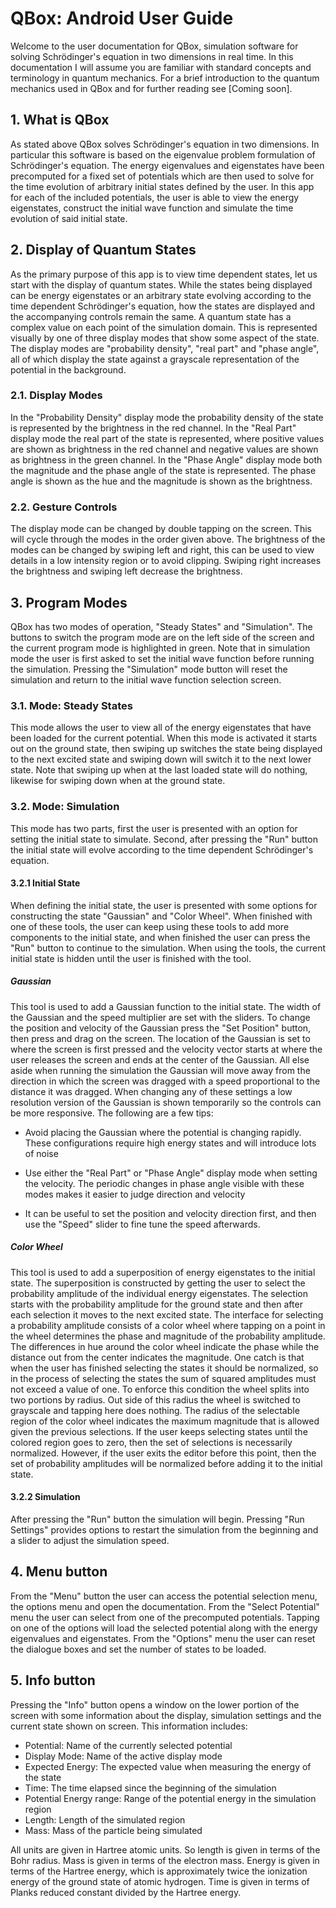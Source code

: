 # QBox: Android User Guide
Welcome to the user documentation for QBox, simulation software for
solving Schrödinger's equation in two dimensions in real time. In this
documentation I will assume you are familiar with standard concepts and
terminology in quantum mechanics. For a brief introduction to the quantum
mechanics used in QBox and for further reading see [Coming soon].

## 1. What is QBox
As stated above QBox solves Schrödinger's equation in two dimensions. In
particular this software is based on the eigenvalue problem formulation
of Schrödinger's equation. The energy eigenvalues and eigenstates have
been precomputed for a fixed set of potentials which are then used to
solve for the time evolution of arbitrary initial states defined by the
user. In this app for each of the included potentials, the user is able
to view the energy eigenstates, construct the initial wave function and
simulate the time evolution of said initial state.

## 2. Display of Quantum States
As the primary purpose of this app is to view time dependent states, let
us start with the display of quantum states. While the states being
displayed can be energy eigenstates or an arbitrary state evolving
according to the time dependent Schrödinger's equation, how the states
are displayed and the accompanying controls remain the same. A quantum
state has a complex value on each point of the simulation domain. This
is represented visually by one of three display modes that show some
aspect of the state. The display modes are "probability density",
"real part" and "phase angle", all of which display the state against a
grayscale representation of the potential in the background.

### 2.1. Display Modes
In the "Probability Density" display mode the probability density of the
state is represented by the brightness in the red channel. In the
"Real Part" display mode the real part of the state is represented, where
positive values are shown as brightness in the red channel and negative
values are shown as brightness in the green channel. In the "Phase Angle"
display mode both the magnitude and the phase angle of the state is
represented. The phase angle is shown as the hue and the magnitude is
shown as the brightness.

### 2.2. Gesture Controls
The display mode can be changed by double tapping on the screen. This
will cycle through the modes in the order given above. The brightness of
the modes can be changed by swiping left and right, this can be used to
view details in a low intensity region or to avoid clipping. Swiping
right increases the brightness and swiping left decrease the brightness. 

## 3. Program Modes
QBox has two modes of operation, "Steady States" and "Simulation". The
buttons to switch the program mode are on the left side of the screen
and the current program mode is highlighted in green. Note that in
simulation mode the user is first asked to set the initial wave function
before running the simulation. Pressing the "Simulation" mode button will
reset the simulation and return to the initial wave function selection screen.

### 3.1. Mode: Steady States
This mode allows the user to view all of the energy eigenstates that have
been loaded for the current potential. When this mode is activated it
starts out on the ground state, then swiping up switches the state being
displayed to the next excited state and swiping down will switch it to
the next lower state. Note that swiping up when at the last loaded state
will do nothing, likewise for swiping down when at the ground state.

### 3.2. Mode: Simulation
This mode has two parts, first the user is presented with an option for
setting the initial state to simulate. Second, after pressing the "Run"
button the initial state will evolve according to the time dependent
Schrödinger's equation.

#### 3.2.1 Initial State
When defining the initial state, the user is presented with some options
for constructing the state "Gaussian" and "Color Wheel". When finished
with one of these tools, the user can keep using these tools to add more
components to the initial state, and when finished the user can press the
"Run" button to continue to the simulation. When using the tools, the
current initial state is hidden until the user is finished with the tool.

##### Gaussian
This tool is used to add a Gaussian function to the initial state. The
width of the Gaussian and the speed multiplier are set with the sliders.
To change the position and velocity of the Gaussian press the "Set Position"
button, then press and drag on the screen. The location of the Gaussian
is set to where the screen is first pressed and the velocity vector starts
at where the user releases the screen and ends at the center of the
Gaussian. All else aside when running the simulation the Gaussian will
move away from the direction in which the screen was dragged with a speed
proportional to the distance it was dragged. When changing any of these
settings a low resolution version of the Gaussian is shown temporarily
so the controls can be more responsive. The following are a few tips:

- Avoid placing the Gaussian where the potential is changing rapidly. These
  configurations require high energy states and will introduce lots of noise

- Use either the "Real Part" or "Phase Angle" display mode when setting
  the velocity. The periodic changes in phase angle visible with these
  modes makes it easier to judge direction and velocity

- It can be useful to set the position and velocity direction first, and
  then use the "Speed" slider to fine tune the speed afterwards.

##### Color Wheel
This tool is used to add a superposition of energy eigenstates to the
initial state. The superposition is constructed by getting the user to
select the probability amplitude of the individual energy eigenstates.
The selection starts with the probability amplitude for the ground state
and then after each selection it moves to the next excited state. The
interface for selecting a probability amplitude consists of a color wheel
where tapping on a point in the wheel determines the phase and magnitude
of the probability amplitude. The differences in hue around the color
wheel indicate the phase while the distance out from the center indicates
the magnitude. One catch is that when the user has finished selecting the
states it should be normalized, so in the process of selecting the states
the sum of squared amplitudes must not exceed a value of one. To enforce
this condition the wheel splits into two portions by radius. Out side of
this radius the wheel is switched to grayscale and tapping here does
nothing. The radius of the selectable region of the color wheel indicates
the maximum magnitude that is allowed given the previous selections. If
the user keeps selecting states until the colored region goes to zero,
then the set of selections is necessarily normalized. However, if the user
exits the editor before this point, then the set of probability amplitudes
will be normalized before adding it to the initial state.

#### 3.2.2 Simulation
After pressing the "Run" button the simulation will begin. Pressing
"Run Settings" provides options to restart the simulation from the
beginning and a slider to adjust the simulation speed.

## 4. Menu button
From the "Menu" button the user can access the potential selection menu,
the options menu and open the documentation. From the "Select Potential"
menu the user can select from one of the precomputed potentials. Tapping
on one of the options will load the selected potential along with the
energy eigenvalues and eigenstates. From the "Options" menu the user can
reset the dialogue boxes and set the number of states to be loaded.

## 5. Info button
Pressing the "Info" button opens a window on the lower portion of the
screen with some information about the display, simulation settings and
the current state shown on screen. This information includes:

- Potential: Name of the currently selected potential
- Display Mode: Name of the active display mode
- Expected Energy: The expected value when measuring the energy of the state
- Time: The time elapsed since the beginning of the simulation
- Potential Energy range: Range of the potential energy in the simulation region
- Length: Length of the simulated region
- Mass: Mass of the particle being simulated

All units are given in Hartree atomic units. So length is given in terms
of the Bohr radius. Mass is given in terms of the electron mass. Energy
is given in terms of the Hartree energy, which is approximately twice the
ionization energy of the ground state of atomic hydrogen. Time is given
in terms of Planks reduced constant divided by the Hartree energy.
